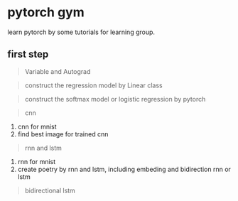 # pytorch gym
learn pytorch by some tutorials for learning group.

## first step

> Variable and Autograd

> construct the regression model by Linear class

> construct the softmax model or logistic regression by pytorch

> cnn
  1. cnn for mnist
  2. find best image for trained cnn

> rnn and lstm

  1. rnn for mnist
  2. create poetry by rnn and lstm, including embeding and bidirection rnn or lstm

> bidirectional lstm
